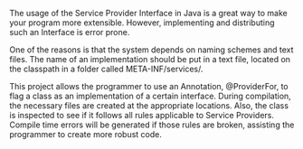 The usage of the Service Provider Interface in Java is a great way to make your program more extensible. However, implementing and distributing such an Interface is error prone.

One of the reasons is that the system depends on naming schemes and text files. The name of an implementation should be put in a text file, located on the classpath in a folder called META-INF/services/<qualified interface name>.

This project allows the programmer to use an Annotation, @ProviderFor, to flag a class as an implementation of a certain interface. During compilation, the necessary files are created at the appropriate locations. Also, the class is inspected to see if it follows all rules applicable to Service Providers. Compile time errors will be generated if those rules are broken, assisting the programmer to create more robust code.